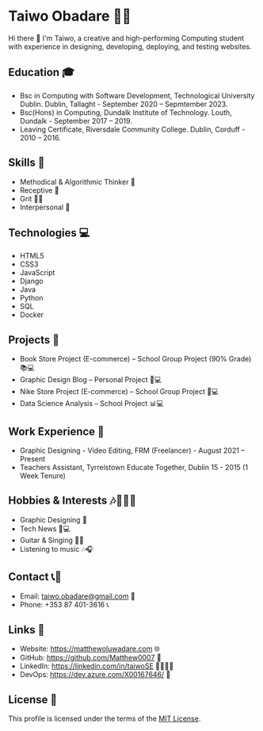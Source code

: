 # Taiwo Obadare 👨‍💻

Hi there 👋 I'm Taiwo, a creative and high-performing Computing student with experience in designing, developing, deploying, and testing websites.

## Education 🎓

- Bsc in Computing with Software Development, Technological University Dublin. Dublin, Tallaght - September 2020 – Sepmtember 2023.
- Bsc(Hons) in Computing, Dundalk Institute of Technology. Louth, Dundalk - September 2017 – 2019.
- Leaving Certificate, Riversdale Community College. Dublin, Corduff - 2010 – 2016.

## Skills 💪

- Methodical & Algorithmic Thinker 🤔
- Receptive 🧐
- Grit 🏋️‍♂️
- Interpersonal 👥

## Technologies 💻

- HTML5
- CSS3
- JavaScript
- Django
- Java
- Python
- SQL
- Docker

## Projects 🚀

- Book Store Project (E-commerce) – School Group Project (90% Grade) 📚💻
- Graphic Design Blog – Personal Project 🎨💻
- Nike Store Project (E-commerce) – School Group Project 👟💻
- Data Science Analysis – School Project 📊💻

## Work Experience 💼

- Graphic Designing - Video Editing, FRM (Freelancer) - August 2021 – Present
- Teachers Assistant, Tyrrelstown Educate Together, Dublin 15 - 2015 (1 Week Tenure)

## Hobbies & Interests 🎶🎸📰🎨

- Graphic Designing 🎨
- Tech News 📰💻
- Guitar & Singing 🎸🎤
- Listening to music 🎶🎧

## Contact 📞📧

- Email: taiwo.obadare@gmail.com 📧
- Phone: +353 87 401-3616 📞

## Links 🔗

- Website: https://matthewoluwadare.com 🌐
- GitHub: https://github.com/Matthew0007 🐙
- LinkedIn: https://linkedin.com/in/taiwoSE 👨‍👨‍👦‍👦
- DevOps: https://dev.azure.com/X00167646/ 🚀

## License 📝

This profile is licensed under the terms of the [MIT License](https://opensource.org/licenses/MIT).
